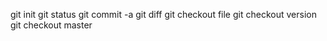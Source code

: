 git init
git status
git commit -a
git diff
git checkout file
git checkout version
git checkout master
